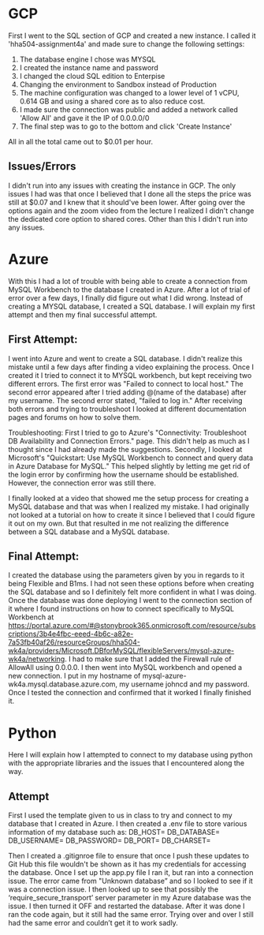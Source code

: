 # GCP
First I went to the SQL section of GCP and created a new instance. I called it 'hha504-assignment4a' and made sure to change the following settings:
1. The database engine I chose was MYSQL
2. I created the instance name and password
3. I changed the cloud SQL edition to Enterpise
4. Changing the environment to Sandbox instead of Production
5. The machine configuration was changed to a lower level of 1 vCPU, 0.614 GB and using a shared core as to also reduce cost.
6. I made sure the connection was public and added a network called 'Allow All' and gave it the IP of 0.0.0.0/0
7. The final step was to go to the bottom and click 'Create Instance'

All in all the total came out to $0.01 per hour. 

## Issues/Errors 
I didn't run into any issues with creating the instance in GCP. The only issues I had was that once I believed that I done all the steps the price was still at $0.07 and I knew that it should've been lower. After going over the options again and the zoom video from the lecture I realized I didn't change the dedicated core option to shared cores. Other than this I didn't run into any issues. 

# Azure

With this I had a lot of trouble with being able to create a connection from MySQL Workbench to the database I created in Azure. After a lot of trial of error over a few days, I finally did figure out what I did wrong. Instead of creating a MYSQL database, I created a SQL database. I will explain my first attempt and then my final successful attempt.

## First Attempt:
I went into Azure and went to create a SQL database. I didn't realize this mistake until a few days after finding a video explaining the process. Once I created it I tried to connect it to MYSQL workbench, but kept receiving two different errors. The first error was "Failed to connect to local host." The second error appeared after I tried adding @(name of the database) after my username. The second error stated, "failed to log in." After receiving both errors and trying to troubleshoot I looked at different documentation pages and forums on how to solve them.

Troubleshooting:
First I tried to go to Azure's "Connectivity: Troubleshoot DB Availability and Connection Errors." page. This didn't help as much as I thought since I had already made the suggestions.
Secondly, I looked at Microsoft's "Quickstart: Use MySQL Workbench to connect and query data in Azure Database for MySQL." This helped slightly by letting me get rid of the login error by confirming how the username should be established. However, the connection error was still there.


I finally looked at a video that showed me the setup process for creating a MySQL database and that was when I realized my mistake. I had originally not looked at a tutorial on how to create it since I believed that I could figure it out on my own. But that resulted in me not realizing the difference between a SQL database and a MySQL database.

## Final Attempt:
I created the database using the parameters given by you in regards to it being Flexible and B1ms. I had not seen these options before when creating the SQL database and so I definitely felt more confident in what I was doing. Once the database was done deploying I went to the connection section of it where I found instructions on how to connect specifically to MySQL Workbench at https://portal.azure.com/#@stonybrook365.onmicrosoft.com/resource/subscriptions/3b4e4fbc-eeed-4b6c-a82e-7a53fb40af26/resourceGroups/hha504-wk4a/providers/Microsoft.DBforMySQL/flexibleServers/mysql-azure-wk4a/networking. I had to make sure that I added the Firewall rule of AllowAll using 0.0.0.0. I then went into MySQL workbench and opened a new connection. I put in my hostname of mysql-azure-wk4a.mysql.database.azure.com, my username johncd and my password. Once I tested the connection and confirmed that it worked I finally finished it. 

# Python
Here I will explain how I attempted to connect to my database using python with the appropriate libraries and the issues that I encountered along the way. 

## Attempt
First I used the template given to us in class to try and connect to my database that I created in Azure. I then created a .env file to store various information of my database such as:
DB_HOST=
DB_DATABASE=
DB_USERNAME=
DB_PASSWORD=
DB_PORT=
DB_CHARSET=

Then I created a .gitignroe file to ensure that once I push these updates to Git Hub this file wouldn't be shown as it has my credentials for accessing the database. Once I set up the app.py file I ran it, but ran into a connection issue. The error came from "Unknown database” and so I looked to see if it was a connection issue. I then looked up to see that possibly the ‘require_secure_transport’ server parameter in my Azure database was the issue. I then turned it OFF and restarted the database. After it was done I ran the code again, but it still had the same error. Trying over and over I still had the same error and couldn’t get it to work sadly. 
